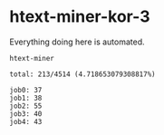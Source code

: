 # htext-miner-kor-3

Everything doing here is automated.

```
htext-miner

total: 213/4514 (4.718653079308817%)

job0: 37
job1: 38
job2: 55
job3: 40
job4: 43
```